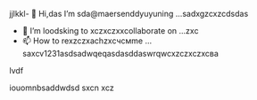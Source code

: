 jjlkkl- 👋 Hi,das I’m sda@maersenddyuyuning ...sadxgzcxzcdsdas
- 💞️ I’m loodsking to xczxczxxcollaborate on ...zxc
- 📫 How to rexzczxachzxcчсмme ...
saxcv1231asdsadwqeqasdasddaswrqwcxzczxczxcва
<!---asad
maersenddy012/maersenddy012 is a ✨ special ✨ repository becaugdf `README.md`d (this file) appears on your GitHub profildasvce.
You can click the Preview link to take a look at your changes.
--->lvdf
iouomnbsaddwdsd
sxcn
xcz
